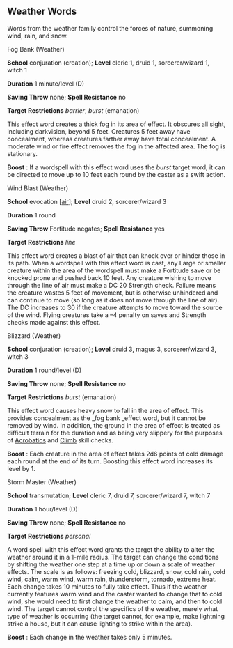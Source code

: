 ## Weather Words

Words from the weather family control the forces of nature, summoning wind, rain, and snow.

Fog Bank (Weather)

**School** conjuration (creation); **Level** cleric 1, druid 1, sorcerer/wizard 1, witch 1

**Duration** 1 minute/level (D)

**Saving Throw** none; **Spell Resistance** no

**Target Restrictions** _barrier_, _burst_ (emanation)

This effect word creates a thick fog in its area of effect. It obscures all sight, including darkvision, beyond 5 feet. Creatures 5 feet away have concealment, whereas creatures farther away have total concealment. A moderate wind or fire effect removes the fog in the affected area. The fog is stationary.

**Boost** : If a wordspell with this effect word uses the _burst_ target word, it can be directed to move up to 10 feet each round by the caster as a swift action.

Wind Blast (Weather)

**School** evocation [[air](monsters/creatureTypes.md#_air-subtype)]; **Level** druid 2, sorcerer/wizard 3

**Duration** 1 round

**Saving Throw** Fortitude negates; **Spell Resistance** yes

**Target Restrictions** _line_

This effect word creates a blast of air that can knock over or hinder those in its path. When a wordspell with this effect word is cast, any Large or smaller creature within the area of the wordspell must make a Fortitude save or be knocked prone and pushed back 10 feet. Any creature wishing to move through the line of air must make a DC 20 Strength check. Failure means the creature wastes 5 feet of movement, but is otherwise unhindered and can continue to move (so long as it does not move through the line of air). The DC increases to 30 if the creature attempts to move toward the source of the wind. Flying creatures take a –4 penalty on saves and Strength checks made against this effect.

Blizzard (Weather)

**School** conjuration (creation); **Level** druid 3, magus 3, sorcerer/wizard 3, witch 3

**Duration** 1 round/level (D)

**Saving Throw** none; **Spell Resistance** no

**Target Restrictions** _burst_ (emanation)

This effect word causes heavy snow to fall in the area of effect. This provides concealment as the _fog bank _effect word, but it cannot be removed by wind. In addition, the ground in the area of effect is treated as difficult terrain for the duration and as being very slippery for the purposes of [Acrobatics](skills/acrobatics.md#_acrobatics) and [Climb](skills/climb.md#_climb) skill checks.

**Boost** : Each creature in the area of effect takes 2d6 points of cold damage each round at the end of its turn. Boosting this effect word increases its level by 1.

Storm Master (Weather)

**School** transmutation; **Level** cleric 7, druid 7, sorcerer/wizard 7, witch 7

**Duration** 1 hour/level (D)

**Saving Throw** none; **Spell Resistance** no

**Target Restrictions** _personal_

A word spell with this effect word grants the target the ability to alter the weather around it in a 1-mile radius. The target can change the conditions by shifting the weather one step at a time up or down a scale of weather effects. The scale is as follows: freezing cold, blizzard, snow, cold rain, cold wind, calm, warm wind, warm rain, thunderstorm, tornado, extreme heat. Each change takes 10 minutes to fully take effect. Thus if the weather currently features warm wind and the caster wanted to change that to cold wind, she would need to first change the weather to calm, and then to cold wind. The target cannot control the specifics of the weather, merely what type of weather is occurring (the target cannot, for example, make lightning strike a house, but it can cause lighting to strike within the area).

**Boost** : Each change in the weather takes only 5 minutes.

